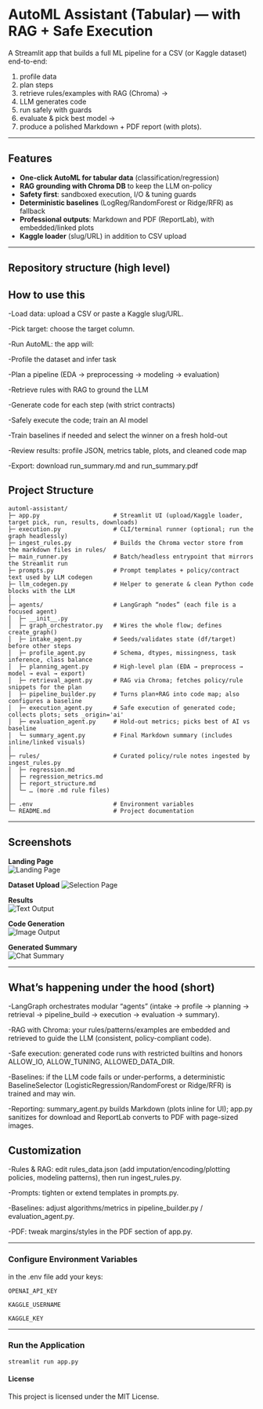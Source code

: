 # AutoML Assistant (Tabular) — with RAG + Safe Execution

A Streamlit app that builds a full ML pipeline for a CSV (or Kaggle dataset) end-to-end:
1) profile data
2) plan steps
3)  retrieve rules/examples with RAG (Chroma) →  
4) LLM generates code
5) run safely with guards
6) evaluate & pick best model →  
7) produce a polished Markdown + PDF report (with plots).

---

##  Features
- **One-click AutoML for tabular data** (classification/regression)
- **RAG grounding with Chroma DB** to keep the LLM on-policy
- **Safety first**: sandboxed execution, I/O & tuning guards
- **Deterministic baselines** (LogReg/RandomForest or Ridge/RFR) as fallback
- **Professional outputs**: Markdown and PDF (ReportLab), with embedded/linked plots
- **Kaggle loader** (slug/URL) in addition to CSV upload

---

##  Repository structure (high level)






## How to use this

-Load data: upload a CSV or paste a Kaggle slug/URL.

-Pick target: choose the target column.

-Run AutoML: the app will:

-Profile the dataset and infer task

-Plan a pipeline (EDA → preprocessing → modeling → evaluation)

-Retrieve rules with RAG to ground the LLM

-Generate code for each step (with strict contracts)

-Safely execute the code; train an AI model

-Train baselines if needed and select the winner on a fresh hold-out

-Review results: profile JSON, metrics table, plots, and cleaned code map

-Export: download run_summary.md and run_summary.pdf


##  Project Structure

```
automl-assistant/
├─ app.py                     # Streamlit UI (upload/Kaggle loader, target pick, run, results, downloads)
├─ execution.py               # CLI/terminal runner (optional; run the graph headlessly)
├─ ingest_rules.py            # Builds the Chroma vector store from the markdown files in rules/
├─ main_runner.py             # Batch/headless entrypoint that mirrors the Streamlit run
├─ prompts.py                 # Prompt templates + policy/contract text used by LLM codegen
├─ llm_codegen.py             # Helper to generate & clean Python code blocks with the LLM
│
├─ agents/                    # LangGraph “nodes” (each file is a focused agent)
│  ├─ __init__.py
│  ├─ graph_orchestrator.py   # Wires the whole flow; defines create_graph()
│  ├─ intake_agent.py         # Seeds/validates state (df/target) before other steps
│  ├─ profile_agent.py        # Schema, dtypes, missingness, task inference, class balance
│  ├─ planning_agent.py       # High-level plan (EDA → preprocess → model → eval → export)
│  ├─ retrieval_agent.py      # RAG via Chroma; fetches policy/rule snippets for the plan
│  ├─ pipeline_builder.py     # Turns plan+RAG into code map; also configures a baseline
│  ├─ execution_agent.py      # Safe execution of generated code; collects plots; sets _origin='ai'
│  ├─ evaluation_agent.py     # Hold-out metrics; picks best of AI vs baseline
│  └─ summary_agent.py        # Final Markdown summary (includes inline/linked visuals)
│
├─ rules/                     # Curated policy/rule notes ingested by ingest_rules.py
│  ├─ regression.md
│  ├─ regression_metrics.md
│  ├─ report_structure.md
│  └─ … (more .md rule files)
│
├─ .env                       # Environment variables 
└─ README.md                  # Project documentation

```
---

##  Screenshots

**Landing Page**  
![Landing Page](Screenshots/landing_page.png)

**Dataset Upload**
![Selection Page](Screenshots/dataset_page.png)

**Results**  
![Text Output](Screenshots/results.png)

**Code Generation**  
![Image Output](Screenshots/code_generation.png)


**Generated Summary**  
![Chat Summary](Screenshots/generated_summary.png)

---

## What’s happening under the hood (short)

-LangGraph orchestrates modular “agents” (intake → profile → planning → retrieval → pipeline_build → execution → evaluation → summary).

-RAG with Chroma: your rules/patterns/examples are embedded and retrieved to guide the LLM (consistent, policy-compliant code).

-Safe execution: generated code runs with restricted builtins and honors ALLOW_IO, ALLOW_TUNING, ALLOWED_DATA_DIR.

-Baselines: if the LLM code fails or under-performs, a deterministic BaselineSelector (LogisticRegression/RandomForest or Ridge/RFR) is trained and may win.

-Reporting: summary_agent.py builds Markdown (plots inline for UI); app.py sanitizes for download and ReportLab converts to PDF with page-sized images.

## Customization 

-Rules & RAG: edit rules_data.json (add imputation/encoding/plotting policies, modeling patterns), then run ingest_rules.py.

-Prompts: tighten or extend templates in prompts.py.

-Baselines: adjust algorithms/metrics in pipeline_builder.py / evaluation_agent.py.

-PDF: tweak margins/styles in the PDF section of app.py.

---
### Configure Environment Variables
in the .env file  add your keys:
```
OPENAI_API_KEY

KAGGLE_USERNAME

KAGGLE_KEY
```
---

### Run the Application
```
streamlit run app.py
```

#### License

This project is licensed under the MIT License.
